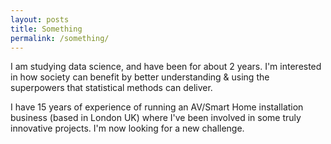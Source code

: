 ```yaml
---
layout: posts
title: Something
permalink: /something/
---
```

I am studying data science, and have been for about 2 years.
I'm interested in how society can benefit by better understanding & using the superpowers that statistical methods can deliver.

I have 15 years of experience of running an AV/Smart Home installation business (based in London UK) where I've been involved in some truly innovative projects. I'm now looking for a new challenge.
